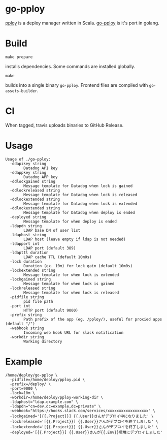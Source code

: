 # go-pploy

[pploy](https://github.com/edvakf/pploy) is a deploy manager written in Scala.
[go-pploy](https://github.com/edvakf/go-pploy) is it's port in golang.

# Build

```
make prepare
```

installs dependencies. Some commands are installed globally.

```
make
```

builds into a single binary `go-pploy`. Frontend files are compiled with `go-assets-builder`.

# CI

When tagged, travis uploads binaries to GitHub Release.

# Usage

```
Usage of ./go-pploy:
  -ddapikey string
    	Datadog API key
  -ddappkey string
    	Datadog APP key
  -ddlockgained string
    	Message template for Datadog when lock is gained
  -ddlockreleased string
    	Message template for Datadog when lock is released
  -ddlockextended string
    	Message template for Datadog when lock is extended
  -ddlockextended string
    	Message template for Datadog when deploy is ended
  -deployed string
    	Message template for when deploy is ended
  -ldapdn string
    	LDAP base DN of user list
  -ldaphost string
    	LDAP host (leave empty if ldap is not needed)
  -ldapport int
    	LDAP port (default 389)
  -ldapttl duration
    	LDAP cache TTL (default 10m0s)
  -lock duration
    	Duration (ex. 10m) for lock gain (default 10m0s)
  -lockextended string
    	Message template for when lock is extended
  -lockgained string
    	Message template for when lock is gained
  -lockreleased string
    	Message template for when lock is released
  -pidfile string
    	pid file path
  -port int
    	HTTP port (default 9000)
  -prefix string
    	Path prefix of the app (eg. /pploy/), useful for proxied apps (default "/")
  -webhook string
    	Incoming web hook URL for slack notification
  -workdir string
    	Working directory
```

# Example

```
/home/deploy/go-pploy \
  -pidfile=/home/deploy/pploy.pid \
  -prefix=/deploy/ \
  -port=9000 \
  -lock=10m \
  -workdir=/home/deploy/pploy-working-dir \
  -ldaphost="ldap.example.com" \
  -ldapdn="cn=dev,dc=example,dc=private" \
  -webhook="https://hooks.slack.com/services/xxxxxxxxxxxxxxxxxx" \
  -lockgained='[{{.Project}}] {{.User}}さんがデプロイ中になりました' \
  -lockreleased='[{{.Project}}] {{.User}}さんがデプロイを終了しました' \
  -lockextended='[{{.Project}}] {{.User}}さんがデプロイを終了しました' \
  -deployed='[{{.Project}}] {{.User}}さんが{{.Env}}環境にデプロイしました'
```
